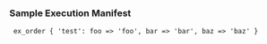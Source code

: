 
### Sample Execution Manifest

```
 ex_order { 'test': foo => 'foo', bar => 'bar', baz => 'baz' }
```
